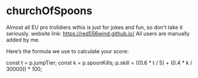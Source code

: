 # churchOfSpoons
Almost all EU pro trolldiers wthis is just for jokes and fun, so don’t take it seriously.
website link: https://red556wind.github.io/
All users are manually added by me.


Here’s the formula we use to calculate your score:

const t = p.jumpTier;
const k = p.spoonKills;
p.skill = ((0.6 * t / 5) + (0.4 * k / 30000)) * 100;
